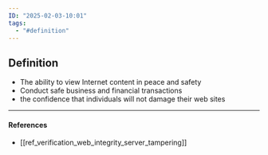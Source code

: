 ```yaml
---
ID: "2025-02-03-10:01"
tags:
  - "#definition"
---
```

## Definition

- The ability to view Internet content in peace and safety
- Conduct safe business and financial transactions
- the confidence that individuals will not damage their web sites

---
#### References
- [[ref_verification_web_integrity_server_tampering]]

